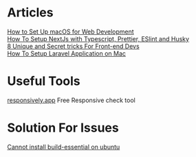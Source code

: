 # Articles
[How to Set Up macOS for Web Development](https://sayzlim.hashnode.dev/how-to-set-up-macos-for-web-development)<br>
[How To Setup NextJs with Typescript, Prettier, ESlint and Husky](https://blog.jarrodwatts.com/nextjs-eslint-prettier-husky) <br>
[8 Unique and Secret tricks For Front-end Devs](https://devwriteups.com/8-unique-and-secret-tricks-front-end-developers-dont-know) <br>
[How To Setup Laravel Application on Mac](https://sarfas.codes/blog/how-to-setup-laravel-on-a-mac)<br>

# Useful Tools
[responsively.app](https://responsively.app/) Free Responsive check tool 


# Solution For Issues
[Cannot install build-essential on ubuntu](https://askubuntu.com/questions/937254/cannot-install-build-essential-gcc-g-after-upgrade-to-17-04#answer-1274781)<br>


